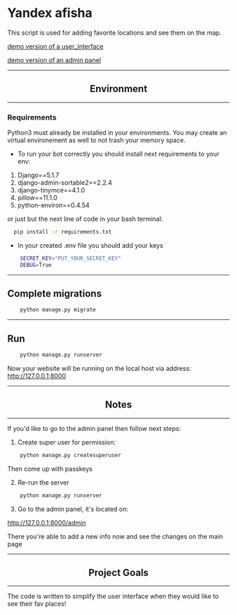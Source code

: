 # Yandex afisha

This script is used for adding favorite locations and see them on the map. 

[demo version of a user_interface](https://aza004mat.pythonanywhere.com/)

[demo version of an admin panel ](https://aza004mat.pythonanywhere.com/admin)

----

## <h2 style="text-align:center">Environment</h2> 
-----
### Requirements


Python3 must already be installed in your environments. You may create an virtual environement as well to not trash your memory space. 

 - To run your bot correctly you should install next requirements to your env:


1. Django==5.1.7
2. django-admin-sortable2==2.2.4
3. django-tinymce==4.1.0
4. pillow==11.1.0
5. python-environ==0.4.54



or just but the next line of code in your bash terminal:

```bash
  pip install -r requirements.txt
```

- In your created .env file you should add your keys

```bash
    SECRET_KEY="PUT_YOUR_SECRET_KEY"
    DEBUG=True
```
-----
## Complete migrations

```bash
    python manage.py migrate
```
-------
## Run 

```bash
    python manage.py runserver
```


Now your website will be running on the local host via address:
http://127.0.0.1:8000

-----
##  <h2 style="text-align:center">Notes</h2> 
---

If you'd like to go to the admin panel then follow next steps:

1. Create super user for permission:

```bash
    python manage.py createsuperuser
```

Then come up with passkeys

2. Re-run the server

```bash
    python manage.py runserver
```

3. Go to the admin panel, it's located on:

http://127.0.0.1:8000/admin


There you're able to add a new info now and see the changes on the main page

----
## <h2 style="text-align:center">Project Goals</h2> 
---

The code is written to simplify the user interface when they would like to see their fav places!
